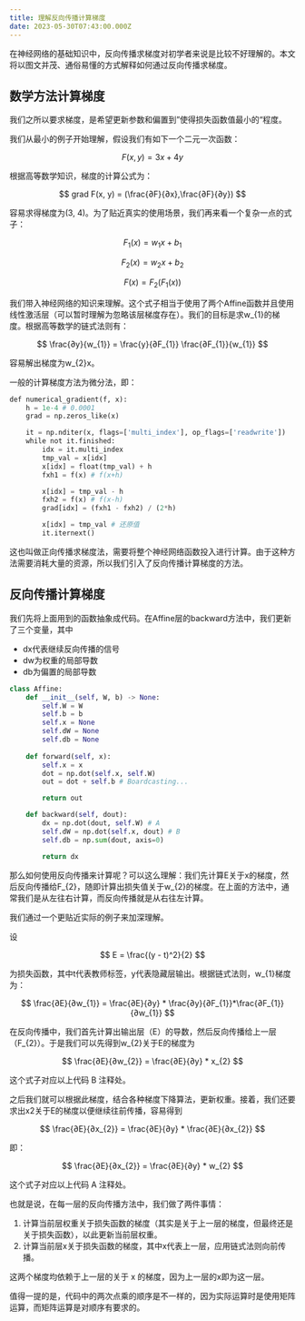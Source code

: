 ```yaml
---
title: 理解反向传播计算梯度
date: 2023-05-30T07:43:00.000Z
---
```



在神经网络的基础知识中，反向传播求梯度对初学者来说是比较不好理解的。本文将以图文并茂、通俗易懂的方式解释如何通过反向传播求梯度。

## 数学方法计算梯度

我们之所以要求梯度，是希望更新参数和偏置到”使得损失函数值最小的“程度。

我们从最小的例子开始理解，假设我们有如下一个二元一次函数：

$$
F(x, y) = 3x + 4y
$$

根据高等数学知识，梯度的计算公式为：

$$
grad F(x, y) = (\frac{∂F}{∂x},\frac{∂F}{∂y})
$$

容易求得梯度为(3, 4)。为了贴近真实的使用场景，我们再来看一个复杂一点的式子：

$$
F_{1}(x) = w_{1}x + b_{1}
$$

$$
F_{2}(x) = w_{2}x + b_{2}
$$

$$
F(x) = F_{2}(F_{1}(x))
$$

我们带入神经网络的知识来理解。这个式子相当于使用了两个Affine函数并且使用线性激活层（可以暂时理解为忽略该层梯度存在）。我们的目标是求w_{1}的梯度。根据高等数学的链式法则有：

$$
\frac{∂y}{w_{1}} = \frac{y}{∂F_{1}} \frac{∂F_{1}}{w_{1}}  
$$

容易解出梯度为w_{2}x。

一般的计算梯度方法为微分法，即：

```python
def numerical_gradient(f, x):
    h = 1e-4 # 0.0001
    grad = np.zeros_like(x)

    it = np.nditer(x, flags=['multi_index'], op_flags=['readwrite'])
    while not it.finished:
        idx = it.multi_index
        tmp_val = x[idx]
        x[idx] = float(tmp_val) + h
        fxh1 = f(x) # f(x+h)

        x[idx] = tmp_val - h
        fxh2 = f(x) # f(x-h)
        grad[idx] = (fxh1 - fxh2) / (2*h)

        x[idx] = tmp_val # 还原值
        it.iternext()
```

这也叫做正向传播求梯度法，需要将整个神经网络函数投入进行计算。由于这种方法需要消耗大量的资源，所以我们引入了反向传播计算梯度的方法。

## 反向传播计算梯度

我们先将上面用到的函数抽象成代码。在Affine层的backward方法中，我们更新了三个变量，其中
- dx代表继续反向传播的信号
- dw为权重的局部导数
- db为偏置的局部导数

```python
class Affine:
    def __init__(self, W, b) -> None:
        self.W = W
        self.b = b
        self.x = None
        self.dW = None
        self.db = None
    
    def forward(self, x):
        self.x = x
        dot = np.dot(self.x, self.W)
        out = dot + self.b # Boardcasting...

        return out

    def backward(self, dout):
        dx = np.dot(dout, self.W) # A
        self.dW = np.dot(self.x, dout) # B
        self.db = np.sum(dout, axis=0)

        return dx
```

那么如何使用反向传播来计算呢？可以这么理解：我们先计算E关于x的梯度，然后反向传播给F_{2}，随即计算出损失值关于w_{2}的梯度。在上面的方法中，通常我们是从左往右计算，而反向传播就是从右往左计算。

我们通过一个更贴近实际的例子来加深理解。

设

$$
E = \frac{(y - t)^2}{2}
$$

为损失函数，其中t代表教师标签，y代表隐藏层输出。根据链式法则，w_{1}梯度为：

$$
\frac{∂E}{∂w_{1}} = \frac{∂E}{∂y} * \frac{∂y}{∂F_{1}}*\frac{∂F_{1}}{∂w_{1}}
$$

在反向传播中，我们首先计算出输出层（E）的导数，然后反向传播给上一层（F_{2}）。于是我们可以先得到w_{2}关于E的梯度为 

$$
\frac{∂E}{∂w_{2}} = \frac{∂E}{∂y} * x_{2}
$$

这个式子对应以上代码 B 注释处。

之后我们就可以根据此梯度，结合各种梯度下降算法，更新权重。接着，我们还要求出x2关于E的梯度以便继续往前传播，容易得到

$$
\frac{∂E}{∂x_{2}} = \frac{∂E}{∂y} * \frac{∂E}{∂x_{2}} 
$$

即：

$$
\frac{∂E}{∂x_{2}} = \frac{∂E}{∂y} * w_{2}
$$

这个式子对应以上代码 A 注释处。

也就是说，在每一层的反向传播方法中，我们做了两件事情：

1. 计算当前层权重关于损失函数的梯度（其实是关于上一层的梯度，但最终还是关于损失函数），以此更新当前层权重。
2. 计算当前层x关于损失函数的梯度，其中x代表上一层，应用链式法则向前传播。

这两个梯度均依赖于上一层的关于 x 的梯度，因为上一层的x即为这一层。

值得一提的是，代码中的两次点乘的顺序是不一样的，因为实际运算时是使用矩阵运算，而矩阵运算是对顺序有要求的。
